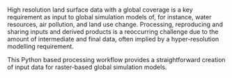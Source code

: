 #

High resolution land surface data with a global coverage is a key requirement as input to global simulation models of, for instance, water resources, air pollution, and land use change.
Processing, reproducing and sharing inputs and derived products is a reoccurring challenge due to the amount of intermediate and final data, often implied by a hyper-resolution modelling requirement.

This Python based processing workflow provides a straightforward creation of input data for raster-based global simulation models.

